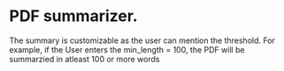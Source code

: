 # PDF summarizer. 
The summary is customizable as the user can mention the threshold. For example, if the User enters the min_length = 100, the PDF will be summarzied in atleast 100 or more words
 
